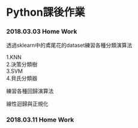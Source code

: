 #  Python課後作業
<h3><p><b>2018.03.03 Home Work</b></p></h3>
<p>透過sklearn中的鳶尾花的dataset練習各種分類演算法</p>
1.KNN</br>
2.決策分類樹</br>
3.SVM</br>
4.貝氏分類器</br>
<p></p>
<p>練習各種回歸演算法</p>
<p></p>
<p>線性迴歸與正規化</p>

<h3><p><b>2018.03.11 Home Work</b></p></h3>
